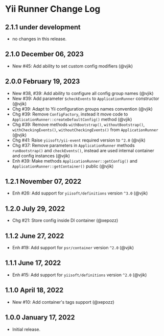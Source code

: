 # Yii Runner Change Log

## 2.1.1 under development

- no changes in this release.

## 2.1.0 December 06, 2023

- New #45: Add ability to set custom config modifiers (@vjik)

## 2.0.0 February 19, 2023

- New #38, #39: Add ability to configure all config group names (@vjik)
- New #39: Add parameter `$checkEvents` to `ApplicationRunner` constructor (@vjik)
- Chg #39: Adapt to Yii configuration groups names convention (@vjik)
- Chg #39: Remove `ConfigFactory`, instead it move code to `ApplicationRunner::createDefaultConfig()` method (@vjik)
- Chg #39: Remove methods `withBootstrap()`, `withoutBootstrap()`, `withCheckingEvents()`, `withoutCheckingEvents()` 
  from `ApplicationRunner` (@vjik)
- Chg #41: Raise `yiisoft/yii-event` required version to `^2.0` (@vjik)
- Сhg #37: Remove parameters in `ApplicationRunner` methods `runBootstrap()` and `checkEvents()`, instead are used 
  internal container and config instances (@vjik)
- Enh #39: Make methods `ApplicationRunner::getConfig()` and `ApplicationRunner::getContainer()` public (@vjik)

## 1.2.1 November 07, 2022

- Enh #26: Add support for `yiisoft/definitions` version `^3.0` (@vjik)

## 1.2.0 July 29, 2022

- Chg #21: Store config inside DI container (@xepozz)

## 1.1.2 June 27, 2022

- Enh #19: Add support for `psr/container` version `^2.0` (@vjik)

## 1.1.1 June 17, 2022

- Enh #15: Add support for `yiisoft/definitions` version `^2.0` (@vjik)

## 1.1.0 April 18, 2022

- New #10: Add container's tags support (@xepozz)

## 1.0.0 January 17, 2022

- Initial release.
